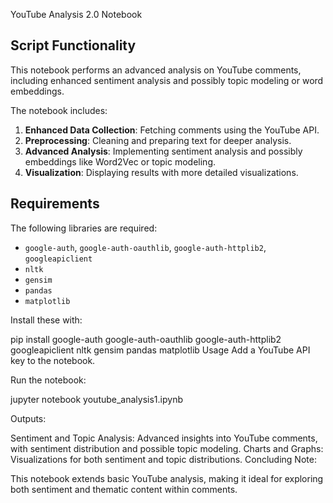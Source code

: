  YouTube Analysis 2.0 Notebook

## Script Functionality
This notebook performs an advanced analysis on YouTube comments, including enhanced sentiment analysis and possibly topic modeling or word embeddings.

The notebook includes:
1. **Enhanced Data Collection**: Fetching comments using the YouTube API.
2. **Preprocessing**: Cleaning and preparing text for deeper analysis.
3. **Advanced Analysis**: Implementing sentiment analysis and possibly embeddings like Word2Vec or topic modeling.
4. **Visualization**: Displaying results with more detailed visualizations.

## Requirements
The following libraries are required:
- `google-auth`, `google-auth-oauthlib`, `google-auth-httplib2`, `googleapiclient`
- `nltk`
- `gensim`
- `pandas`
- `matplotlib`

Install these with:

pip install google-auth google-auth-oauthlib google-auth-httplib2 googleapiclient nltk gensim pandas matplotlib
Usage
Add a YouTube API key to the notebook.

Run the notebook:

jupyter notebook youtube_analysis1.ipynb

Outputs:

Sentiment and Topic Analysis: Advanced insights into YouTube comments, with sentiment distribution and possible topic modeling.
Charts and Graphs: Visualizations for both sentiment and topic distributions.
Concluding Note:

This notebook extends basic YouTube analysis, making it ideal for exploring both sentiment and thematic content within comments.